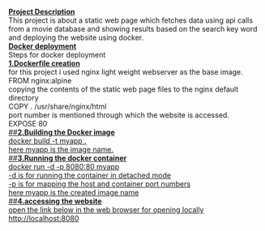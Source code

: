 <ins>**Project Description**</ins><br/>
  This project is about a static web page which fetches data using api calls from a movie database and showing results based on the search key word and deploying the website using docker.<br/>
<ins>**Docker deployment**</ins><br/>
    Steps for docker deployment<br/>
      <ins>**1.Dockerfile creation**</ins><br/>
            for this project i used nginx light weight webserver as the base image.<br/>
                FROM  nginx:alpine<br/>
            copying the contents of the static web page files  to the nginx default directory<br/>
                COPY . /usr/share/nginx/html<br/>
            port number is mentioned through which the website is accessed.<br/>
                EXPOSE 80<br/>
      <ins>##**2.Building the Docker image**<br/>
            docker build -t myapp .<br/>
              here myapp is the image name.<br/>
    ##**3.Running the docker container**<br/>
            docker run -d -p 8080:80 myapp<br/>
              -d is for running the container in detached mode<br/>
              -p is for mapping the host and container port numbers<br/>
              here myapp is the created image name<br/>
    ##**4.accessing the website**<br/>
            open the link below in the web browser for opening locally<br/>
              http://localhost:8080 <br/>
